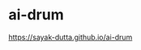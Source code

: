 # ai-drum
https://sayak-dutta.github.io/ai-drum

<!-- A fun project that uses HandTrack.js Library to detect hand via Webcam. And using the detection result, webpage will play different music. -->
